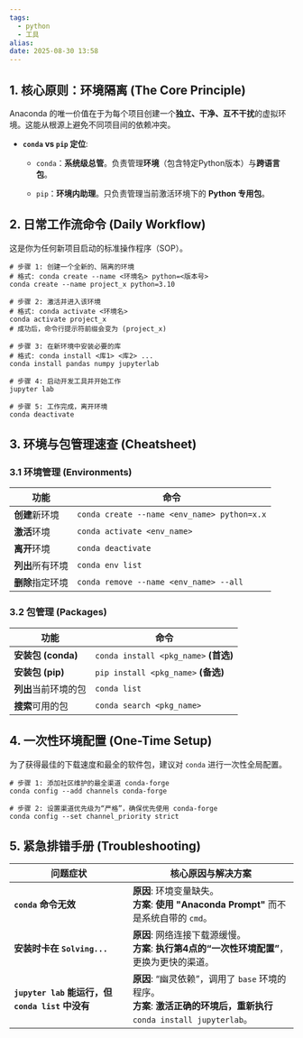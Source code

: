 ```yaml
---
tags:
  - python
  - 工具
alias:
date: 2025-08-30 13:58
---
```

## 1. 核心原则：环境隔离 (The Core Principle)

Anaconda 的唯一价值在于为每个项目创建一个**独立、干净、互不干扰**的虚拟环境。这能从根源上避免不同项目间的依赖冲突。

- **`conda` vs `pip` 定位**:
    
    - `conda`：**系统级总管**。负责管理**环境**（包含特定Python版本）与**跨语言包**。
        
    - `pip`：**环境内助理**。只负责管理当前激活环境下的 **Python 专用包**。
        

## 2. 日常工作流命令 (Daily Workflow)

这是你为任何新项目启动的标准操作程序（SOP）。

```
# 步骤 1: 创建一个全新的、隔离的环境
# 格式: conda create --name <环境名> python=<版本号>
conda create --name project_x python=3.10

# 步骤 2: 激活并进入该环境
# 格式: conda activate <环境名>
conda activate project_x
# 成功后，命令行提示符前缀会变为 (project_x)

# 步骤 3: 在新环境中安装必要的库
# 格式: conda install <库1> <库2> ...
conda install pandas numpy jupyterlab

# 步骤 4: 启动开发工具并开始工作
jupyter lab

# 步骤 5: 工作完成，离开环境
conda deactivate
```

## 3. 环境与包管理速查 (Cheatsheet)

### 3.1 环境管理 (Environments)

|功能|命令|
|---|---|
|**创建**新环境|`conda create --name <env_name> python=x.x`|
|**激活**环境|`conda activate <env_name>`|
|**离开**环境|`conda deactivate`|
|**列出**所有环境|`conda env list`|
|**删除**指定环境|`conda remove --name <env_name> --all`|

### 3.2 包管理 (Packages)

|功能|命令|
|---|---|
|**安装包 (conda)**|`conda install <pkg_name>` **(首选)**|
|**安装包 (pip)**|`pip install <pkg_name>` **(备选)**|
|**列出**当前环境的包|`conda list`|
|**搜索**可用的包|`conda search <pkg_name>`|

## 4. 一次性环境配置 (One-Time Setup)

为了获得最佳的下载速度和最全的软件包，建议对 `conda` 进行一次性全局配置。

```
# 步骤 1: 添加社区维护的最全渠道 conda-forge
conda config --add channels conda-forge

# 步骤 2: 设置渠道优先级为“严格”，确保优先使用 conda-forge
conda config --set channel_priority strict
```

## 5. 紧急排错手册 (Troubleshooting)

| 问题症状                                     | 核心原因与解决方案                                                                                 |
| ---------------------------------------- | ----------------------------------------------------------------------------------------- |
| **`conda` 命令无效**                         | **原因**: 环境变量缺失。<br>**方案**: **使用 "Anaconda Prompt"** 而不是系统自带的 `cmd`。                       |
| **安装时卡在 `Solving...`**                   | **原因**: 网络连接下载源缓慢。<br>**方案**: **执行第4点的“一次性环境配置”**，更换为更快的渠道。                               |
| **`jupyter lab` 能运行，但 `conda list` 中没有** | **原因**: “幽灵依赖”，调用了 `base` 环境的程序。<br>**方案**: **激活正确的环境后，重新执行** `conda install jupyterlab`。 |